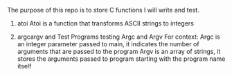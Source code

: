 The purpose of this repo is to store C functions I will write and test.

1. atoi
Atoi is a function that transforms ASCII strings to integers

2. argcargv and Test
Programs testing Argc and Argv
For context:
Argc is an integer parameter passed to main, it indicates the number of arguments that are passed to the program
Argv is an array of strings, it stores the arguments passed to program starting with the program name itself
